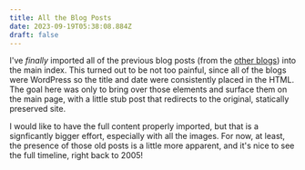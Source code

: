 ```yaml
---
title: All the Blog Posts
date: 2023-09-19T05:38:08.884Z
draft: false
---
```

I've _finally_ imported all of the previous blog posts (from the [other blogs](/page/blogs)) into the main index. This turned out to be not too painful, since all of the blogs were WordPress so the title and date were consistently placed in the HTML. The goal here was only to bring over those elements and surface them on the main page, with a little stub post that redirects to the original, statically preserved site.

I would like to have the full content properly imported, but that is a signficantly bigger effort, especially with all the images. For now, at least, the presence of those old posts is a little more apparent, and it's nice to see the full timeline, right back to 2005!